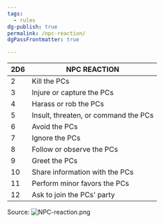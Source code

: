 ```yaml
---
tags:
  - rules
dg-publish: true
permalink: /npc-reaction/
dgPassFrontmatter: true

---
```



| 2D6 | NPC REACTION |
|---|---|
| 2 | Kill the PCs |
| 3 | Injure or capture the PCs |
| 4 | Harass or rob the PCs |
| 5 | Insult, threaten, or command the PCs |
| 6 | Avoid the PCs |
| 7 | Ignore the PCs |
| 8 | Follow or observe the PCs |
| 9 | Greet the PCs |
| 10 | Share information with the PCs |
|11 | Perform minor favors the PCs |
|12 | Ask to join the PCs' party |

Source:
![NPC-reaction.png](/img/user/media/NPC-reaction.png)
